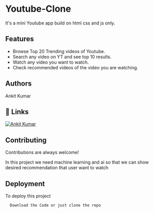 # Youtube-Clone
It's a mini Youtube app build on html css and js only.


## Features

- Browse Top 20 Trending videos of Youtube.
- Search any video on YT and see top 10 results.
- Watch any video you want to watch.
- Check recommended videos of the video you are watching.

## Authors
Ankit Kumar







## 🔗 Links

[![Ankit Kumar](https://github.com/krAnkit2000)](http://github.com/)


## Contributing

Contributions are always welcome!

In this project we need machine learning and ai so that we can show desired recommendation that user want to watch


## Deployment

To deploy this project

```bash
  Download the Code or just clone the repo
```


